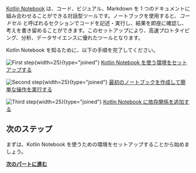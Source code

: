 [//]: # (title: Kotlin Notebook を使ってみる)

[Kotlin Notebook](kotlin-notebook-overview.md) は、コード、ビジュアル、Markdown を 1 つのドキュメントに組み合わせることができる対話型ツールです。ノートブックを使用すると、_コードセル_ と呼ばれるセクションでコードを記述・実行し、結果を即座に確認し、考えを書き留めることができます。このセットアップにより、高速プロトタイピング、分析、データサイエンスに優れたツールとなります。

Kotlin Notebook を知るために、以下の手順を完了してください。

![First step](icon-1.svg){width=25}{type="joined"} [Kotlin Notebook を使う環境をセットアップする](kotlin-notebook-set-up-env.md)

![Second step](icon-2.svg){width=25}{type="joined"} [最初のノートブックを作成して簡単な操作を実行する](kotlin-notebook-create.md)

![Third step](icon-3.svg){width=25}{type="joined"} [Kotlin Notebook に依存関係を追加する](kotlin-notebook-add-dependencies.md)

## 次のステップ

まずは、Kotlin Notebook を使うための環境をセットアップすることから始めましょう。

**[次のパートに進む](kotlin-notebook-set-up-env.md)**